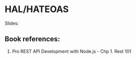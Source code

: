 # HAL/HATEOAS

Slides: 

## Book references:
 1. Pro REST API Development with Node.js - Chp 1. Rest 101
